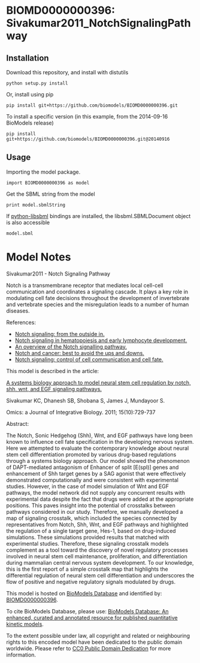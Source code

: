 # BIOMD0000000396: Sivakumar2011_NotchSignalingPathway

## Installation

Download this repository, and install with distutils

`python setup.py install`

Or, install using pip

`pip install git+https://github.com/biomodels/BIOMD0000000396.git`

To install a specific version (in this example, from the 2014-09-16 BioModels release)

`pip install git+https://github.com/biomodels/BIOMD0000000396.git@20140916`

## Usage

Importing the model package.

`import BIOMD0000000396 as model`

Get the SBML string from the model

`print model.sbmlString`

If [python-libsbml](https://pypi.python.org/pypi/python-libsbml) bindings are
installed, the libsbml.SBMLDocument object is also accessible

`model.sbml`


# Model Notes


Sivakumar2011 - Notch Signaling Pathway

Notch is a transmembrane receptor that mediates local cell-cell communication
and coordinates a signaling cascade. It plays a key role in modulating cell
fate decisions throughout the development of invertebrate and vertebrate
species and the misregulation leads to a number of human diseases.

References:

  * [Notch signaling: from the outside in.](http://identifiers.org/pubmed/11112321)
  * [Notch signaling in hematopoiesis and early lymphocyte development.](http://identifiers.org/pubmed/12366684)
  * [An overview of the Notch signalling pathway.](http://identifiers.org/pubmed/12651094)
  * [Notch and cancer: best to avoid the ups and downs.](http://identifiers.org/pubmed/12676578)
  * [Notch signaling: control of cell communication and cell fate.](http://identifiers.org/pubmed/14973298)

This model is described in the article:

[A systems biology approach to model neural stem cell regulation by notch,
shh, wnt, and EGF signaling pathways.](http://identifiers.org/pubmed/21978399)

Sivakumar KC, Dhanesh SB, Shobana S, James J, Mundayoor S.

Omics: a Journal of Integrative Biology. 2011; 15(10):729-737

Abstract:

The Notch, Sonic Hedgehog (Shh), Wnt, and EGF pathways have long been known to
influence cell fate specification in the developing nervous system. Here we
attempted to evaluate the contemporary knowledge about neural stem cell
differentiation promoted by various drug-based regulations through a systems
biology approach. Our model showed the phenomenon of DAPT-mediated antagonism
of Enhancer of split [E(spl)] genes and enhancement of Shh target genes by a
SAG agonist that were effectively demonstrated computationally and were
consistent with experimental studies. However, in the case of model simulation
of Wnt and EGF pathways, the model network did not supply any concurrent
results with experimental data despite the fact that drugs were added at the
appropriate positions. This paves insight into the potential of crosstalks
between pathways considered in our study. Therefore, we manually developed a
map of signaling crosstalk, which included the species connected by
representatives from Notch, Shh, Wnt, and EGF pathways and highlighted the
regulation of a single target gene, Hes-1, based on drug-induced simulations.
These simulations provided results that matched with experimental studies.
Therefore, these signaling crosstalk models complement as a tool toward the
discovery of novel regulatory processes involved in neural stem cell
maintenance, proliferation, and differentiation during mammalian central
nervous system development. To our knowledge, this is the first report of a
simple crosstalk map that highlights the differential regulation of neural
stem cell differentiation and underscores the flow of positive and negative
regulatory signals modulated by drugs.

This model is hosted on [BioModels Database](http://www.ebi.ac.uk/biomodels/)
and identified by:
[BIOMD0000000396](http://identifiers.org/biomodels.db/BIOMD0000000396).

To cite BioModels Database, please use: [BioModels Database: An enhanced,
curated and annotated resource for published quantitative kinetic
models](http://identifiers.org/pubmed/20587024).

To the extent possible under law, all copyright and related or neighbouring
rights to this encoded model have been dedicated to the public domain
worldwide. Please refer to [CC0 Public Domain
Dedication](http://creativecommons.org/publicdomain/zero/1.0/) for more
information.


